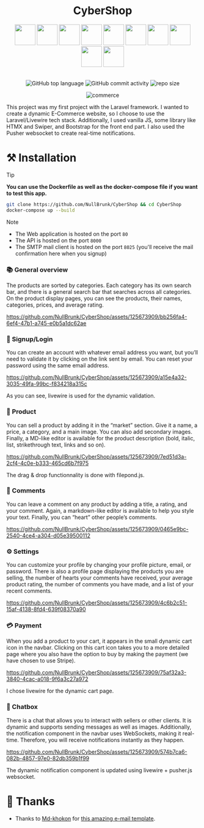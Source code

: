 <div align="center">

# CyberShop

<div>
 <img width="54" src="https://github.com/user-attachments/assets/4f3a319a-592a-48e1-b9dd-6ae4c1233e30">
    
 <img width="54" src="https://github.com/user-attachments/assets/59de89f6-6cc0-4ebc-8208-00f8db39d323">

 <img width="54" src="https://github.com/user-attachments/assets/bfdc4de8-9dc5-4c98-a2ae-2dd41f7d455f">
 
 <img width="54" src="https://github.com/user-attachments/assets/0fbab25d-8122-4913-b780-9757d9fad54e">

 <img width="54" src="https://github.com/user-attachments/assets/030604f6-3d32-444c-b130-31c9d75779e7">

 <img width="54" src="https://github.com/user-attachments/assets/93e81c0d-9c79-4e40-90f8-99ddd703e1bb">

 <img width="54" src="https://github.com/user-attachments/assets/849f46fe-74e4-4632-9820-69ef07c7aa58">

 <img width="54" src="https://github.com/user-attachments/assets/200b7a6d-9ff5-49e6-874e-065f86636e1e">

 <img width="54" src="https://github.com/user-attachments/assets/f5730ce2-bbc4-43cc-851b-b5f20e606737">
 
 <img width="54" src="https://github.com/user-attachments/assets/a2554b15-1528-4e29-8769-1413366eba77">
</div>

<br>
    
![GitHub top language](https://img.shields.io/github/languages/top/NullBrunk/CyberShop?style=for-the-badge)
![GitHub commit activity](https://img.shields.io/github/commit-activity/m/NullBrunk/CyberShop?style=for-the-badge)
![repo size](https://img.shields.io/github/repo-size/NullBrunk/CyberShop?style=for-the-badge)

![commerce](https://github.com/NullBrunk/CyberShop/assets/125673909/eee9fecb-8e8a-4f66-a510-9eca6278f299)

</div>

This project was my first project with the Laravel framework. I wanted to create a dynamic E-Commerce website, so I choose to use the Laravel/Livewire tech stack. Additionally, I used vanilla JS, some library like HTMX and Swiper, and Bootstrap for the front end part. I also used the Pusher websocket to create real-time notifications.

# ⚒️ Installation

> [!TIP]
> **You can use the Dockerfile as well as the docker-compose file if you want to test this app.**

```bash
git clone https://github.com/NullBrunk/CyberShop && cd CyberShop 
docker-compose up --build
```

> [!Note]
> - The Web application is hosted on the port `80`
> - The API is hosted on the port `8000`
> - The SMTP mail client is hosted on the port `8025` (you'll receive the mail confirmation here when you signup)


### 📚 General overview 

The products are sorted by categories. Each category has its own search bar, and there is a general search bar that searches across all categories.
<br>On the product display pages, you can see the products, their names, categories, prices, and average rating. 

https://github.com/NullBrunk/CyberShop/assets/125673909/bb256fa4-6ef4-47b1-a745-e0b5a1dc62ae

### 🔐 Signup/Login

You can create an account with whatever email address you want, but you’ll need to validate it by clicking on the link sent by email. You can reset your password using the same email address.

https://github.com/NullBrunk/CyberShop/assets/125673909/a15e4a32-3035-49fa-99bc-f834218a315c

As you can see, livewire is used for the dynamic validation.

### 🛒 Product

You can sell a product by adding it in the “market” section. Give it a name, a price, a category, and a main image. You can also add secondary images.
<br>Finally, a MD-like editor is available for the product description (bold, italic, list, strikethrough text, links and so on).

https://github.com/NullBrunk/CyberShop/assets/125673909/7ed51d3a-2cf4-4c0e-b333-465cd6b7f975

The drag & drop functionnality is done with filepond.js. 

### 📝 Comments

You can leave a comment on any product by adding a title, a rating, and your comment. Again, a markdown-like editor is available to help you style your text. Finally, you can “heart” other people’s comments.

https://github.com/NullBrunk/CyberShop/assets/125673909/0465e9bc-2540-4ce4-a304-d05e39500112

### ⚙️ Settings

You can customize your profile by changing your profile picture, email, or password. There is also a profile page displaying the products you are selling, the number of hearts your comments have received, your average product rating, the number of comments you have made, and a list of your recent comments.

https://github.com/NullBrunk/CyberShop/assets/125673909/4c6b2c51-15af-4138-8fd4-639f08370a90

### 💳 Payment

When you add a product to your cart, it appears in the small dynamic cart icon in the navbar. Clicking on this cart icon takes you to a more detailed page where you also have the option to buy by making the payment (we have chosen to use Stripe).

https://github.com/NullBrunk/CyberShop/assets/125673909/75af32a3-3840-4cac-a018-9f6a3c27a972

I chose livewire for the dynamic cart page.

### 💬 Chatbox

There is a chat that allows you to interact with sellers or other clients. It is dynamic and supports sending messages as well as images. Additionally, the notification component in the navbar uses WebSockets, making it real-time. Therefore, you will receive notifications instantly as they happen.

https://github.com/NullBrunk/CyberShop/assets/125673909/574b7ca6-082b-4857-97e0-82db359b1f99

The dynamic notification component is updated using livewire + pusher.js websocket. 

# 🤝 Thanks

- Thanks to <a href="https://codepen.io/md-khokon">Md-khokon</a> for <a href="https://codepen.io/md-khokon/pen/bPLqzV">this amazing e-mail template</a>.
